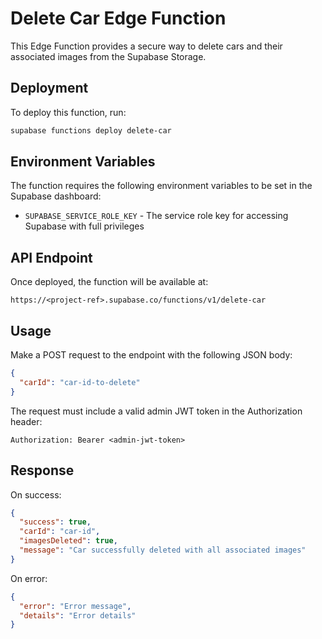 # Delete Car Edge Function

This Edge Function provides a secure way to delete cars and their associated images from the Supabase Storage.

## Deployment

To deploy this function, run:

```bash
supabase functions deploy delete-car
```

## Environment Variables

The function requires the following environment variables to be set in the Supabase dashboard:

- `SUPABASE_SERVICE_ROLE_KEY` - The service role key for accessing Supabase with full privileges

## API Endpoint

Once deployed, the function will be available at:
```
https://<project-ref>.supabase.co/functions/v1/delete-car
```

## Usage

Make a POST request to the endpoint with the following JSON body:

```json
{
  "carId": "car-id-to-delete"
}
```

The request must include a valid admin JWT token in the Authorization header:

```
Authorization: Bearer <admin-jwt-token>
```

## Response

On success:
```json
{
  "success": true,
  "carId": "car-id",
  "imagesDeleted": true,
  "message": "Car successfully deleted with all associated images"
}
```

On error:
```json
{
  "error": "Error message",
  "details": "Error details"
}
```